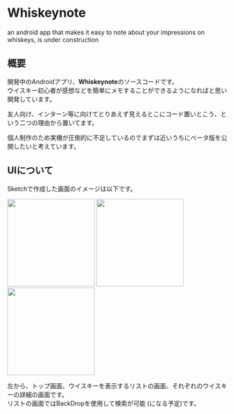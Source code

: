 # Whiskeynote
an android app that makes it easy to note about your impressions on whiskeys, is under construction  

## 概要
開発中のAndroidアプリ、**Whiskeynote**のソースコードです。  
ウイスキー初心者が感想などを簡単にメモすることができるようになればと思い開発しています。  
  
友人向け、インターン等に向けてとりあえず見えるとこにコード置いとこう、という二つの理由から置いてます。
  
個人制作のため実機が圧倒的に不足しているのでまずは近いうちにベータ版を公開したいと考えています。  
  
  
## UIについて
Sketchで作成した画面のイメージは以下です。

<img src="https://github.com/aosa4054/Whiskeynote/blob/master/img/top.png" width="200">          <img src="https://github.com/aosa4054/Whiskeynote/blob/master/img/list.png" width="200">          <img src="https://github.com/aosa4054/Whiskeynote/blob/master/img/detail.png" width="200">
  
左から、トップ画面、ウイスキーを表示するリストの画面、それぞれのウイスキーの詳細の画面です。  
リストの画面ではBackDropを使用して検索が可能 (になる予定)です。  
